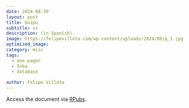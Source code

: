 ```yaml
---
date: 2024-08-30
layout: post
title: Quipu 
subtitle: xx 
description: (in Spanish).
image: https://felipevillota.com/wp-content/uploads/2024/08/q_1.jpg
optimized_image: 
category: misc
tags:
  - one-pager
  - Inka
  - database 
 
author: Felipe Villota 
---
```


Access the document via <a href="https://rpubs.com/FelipeVillota/map_missing_col" target="_blank" class="creator">RPubs</a>.
